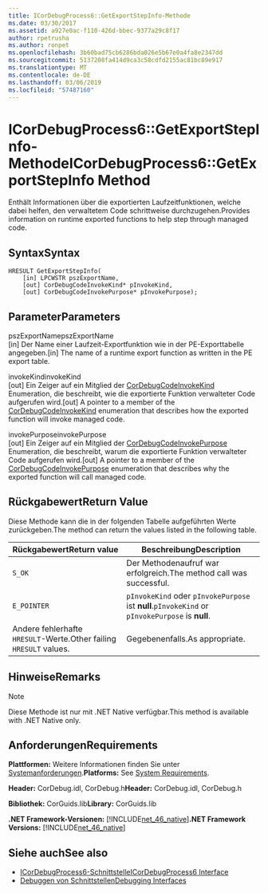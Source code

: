 ```yaml
---
title: ICorDebugProcess6::GetExportStepInfo-Methode
ms.date: 03/30/2017
ms.assetid: a927e0ac-f110-426d-bbec-9377a29c8f17
author: rpetrusha
ms.author: ronpet
ms.openlocfilehash: 3b60bad75cb6286bda026e5b67e0a4fa8e2347dd
ms.sourcegitcommit: 5137208fa414d9ca3c58cdfd2155ac81bc89e917
ms.translationtype: MT
ms.contentlocale: de-DE
ms.lasthandoff: 03/06/2019
ms.locfileid: "57487160"
---
```

# <a name="icordebugprocess6getexportstepinfo-method"></a><span data-ttu-id="d830d-102">ICorDebugProcess6::GetExportStepInfo-Methode</span><span class="sxs-lookup"><span data-stu-id="d830d-102">ICorDebugProcess6::GetExportStepInfo Method</span></span>
<span data-ttu-id="d830d-103">Enthält Informationen über die exportierten Laufzeitfunktionen, welche dabei helfen, den verwaltetem Code schrittweise durchzugehen.</span><span class="sxs-lookup"><span data-stu-id="d830d-103">Provides information on runtime exported functions to help step through managed code.</span></span>  
  
## <a name="syntax"></a><span data-ttu-id="d830d-104">Syntax</span><span class="sxs-lookup"><span data-stu-id="d830d-104">Syntax</span></span>  
  
```  
HRESULT GetExportStepInfo(  
    [in] LPCWSTR pszExportName,   
    [out] CorDebugCodeInvokeKind* pInvokeKind,   
    [out] CorDebugCodeInvokePurpose* pInvokePurpose);  
```  
  
## <a name="parameters"></a><span data-ttu-id="d830d-105">Parameter</span><span class="sxs-lookup"><span data-stu-id="d830d-105">Parameters</span></span>  
 <span data-ttu-id="d830d-106">pszExportName</span><span class="sxs-lookup"><span data-stu-id="d830d-106">pszExportName</span></span>  
 <span data-ttu-id="d830d-107">[in] Der Name einer Laufzeit-Exportfunktion wie in der PE-Exporttabelle angegeben.</span><span class="sxs-lookup"><span data-stu-id="d830d-107">[in] The name of a runtime export function as written in the PE export table.</span></span>  
  
 <span data-ttu-id="d830d-108">invokeKind</span><span class="sxs-lookup"><span data-stu-id="d830d-108">invokeKind</span></span>  
 <span data-ttu-id="d830d-109">[out] Ein Zeiger auf ein Mitglied der [CorDebugCodeInvokeKind](../../../../docs/framework/unmanaged-api/debugging/cordebugcodeinvokekind-enumeration.md) Enumeration, die beschreibt, wie die exportierte Funktion verwalteter Code aufgerufen wird.</span><span class="sxs-lookup"><span data-stu-id="d830d-109">[out] A pointer to a member of the [CorDebugCodeInvokeKind](../../../../docs/framework/unmanaged-api/debugging/cordebugcodeinvokekind-enumeration.md) enumeration that describes how the exported function will invoke managed code.</span></span>  
  
 <span data-ttu-id="d830d-110">invokePurpose</span><span class="sxs-lookup"><span data-stu-id="d830d-110">invokePurpose</span></span>  
 <span data-ttu-id="d830d-111">[out] Ein Zeiger auf ein Mitglied der [CorDebugCodeInvokePurpose](../../../../docs/framework/unmanaged-api/debugging/cordebugcodeinvokepurpose-enumeration.md) Enumeration, die beschreibt, warum die exportierte Funktion verwalteter Code aufgerufen wird.</span><span class="sxs-lookup"><span data-stu-id="d830d-111">[out] A pointer to a member of the [CorDebugCodeInvokePurpose](../../../../docs/framework/unmanaged-api/debugging/cordebugcodeinvokepurpose-enumeration.md) enumeration that describes why the exported function will call managed code.</span></span>  
  
## <a name="return-value"></a><span data-ttu-id="d830d-112">Rückgabewert</span><span class="sxs-lookup"><span data-stu-id="d830d-112">Return Value</span></span>  
 <span data-ttu-id="d830d-113">Diese Methode kann die in der folgenden Tabelle aufgeführten Werte zurückgeben.</span><span class="sxs-lookup"><span data-stu-id="d830d-113">The method can return the values listed in the following table.</span></span>  
  
|<span data-ttu-id="d830d-114">Rückgabewert</span><span class="sxs-lookup"><span data-stu-id="d830d-114">Return value</span></span>|<span data-ttu-id="d830d-115">Beschreibung</span><span class="sxs-lookup"><span data-stu-id="d830d-115">Description</span></span>|  
|------------------|-----------------|  
|`S_OK`|<span data-ttu-id="d830d-116">Der Methodenaufruf war erfolgreich.</span><span class="sxs-lookup"><span data-stu-id="d830d-116">The method call was successful.</span></span>|  
|`E_POINTER`|<span data-ttu-id="d830d-117">`pInvokeKind` oder `pInvokePurpose` ist **null**.</span><span class="sxs-lookup"><span data-stu-id="d830d-117">`pInvokeKind` or `pInvokePurpose` is **null**.</span></span>|  
|<span data-ttu-id="d830d-118">Andere fehlerhafte `HRESULT`-Werte.</span><span class="sxs-lookup"><span data-stu-id="d830d-118">Other failing `HRESULT` values.</span></span>|<span data-ttu-id="d830d-119">Gegebenenfalls.</span><span class="sxs-lookup"><span data-stu-id="d830d-119">As appropriate.</span></span>|  
  
## <a name="remarks"></a><span data-ttu-id="d830d-120">Hinweise</span><span class="sxs-lookup"><span data-stu-id="d830d-120">Remarks</span></span>  
  
> [!NOTE]
>  <span data-ttu-id="d830d-121">Diese Methode ist nur mit .NET Native verfügbar.</span><span class="sxs-lookup"><span data-stu-id="d830d-121">This method is available with .NET Native only.</span></span>  
  
## <a name="requirements"></a><span data-ttu-id="d830d-122">Anforderungen</span><span class="sxs-lookup"><span data-stu-id="d830d-122">Requirements</span></span>  
 <span data-ttu-id="d830d-123">**Plattformen:** Weitere Informationen finden Sie unter [Systemanforderungen](../../../../docs/framework/get-started/system-requirements.md).</span><span class="sxs-lookup"><span data-stu-id="d830d-123">**Platforms:** See [System Requirements](../../../../docs/framework/get-started/system-requirements.md).</span></span>  
  
 <span data-ttu-id="d830d-124">**Header:** CorDebug.idl, CorDebug.h</span><span class="sxs-lookup"><span data-stu-id="d830d-124">**Header:** CorDebug.idl, CorDebug.h</span></span>  
  
 <span data-ttu-id="d830d-125">**Bibliothek:** CorGuids.lib</span><span class="sxs-lookup"><span data-stu-id="d830d-125">**Library:** CorGuids.lib</span></span>  
  
 <span data-ttu-id="d830d-126">**.NET Framework-Versionen:** [!INCLUDE[net_46_native](../../../../includes/net-46-native-md.md)]</span><span class="sxs-lookup"><span data-stu-id="d830d-126">**.NET Framework Versions:** [!INCLUDE[net_46_native](../../../../includes/net-46-native-md.md)]</span></span>  
  
## <a name="see-also"></a><span data-ttu-id="d830d-127">Siehe auch</span><span class="sxs-lookup"><span data-stu-id="d830d-127">See also</span></span>
- [<span data-ttu-id="d830d-128">ICorDebugProcess6-Schnittstelle</span><span class="sxs-lookup"><span data-stu-id="d830d-128">ICorDebugProcess6 Interface</span></span>](../../../../docs/framework/unmanaged-api/debugging/icordebugprocess6-interface.md)
- [<span data-ttu-id="d830d-129">Debuggen von Schnittstellen</span><span class="sxs-lookup"><span data-stu-id="d830d-129">Debugging Interfaces</span></span>](../../../../docs/framework/unmanaged-api/debugging/debugging-interfaces.md)

